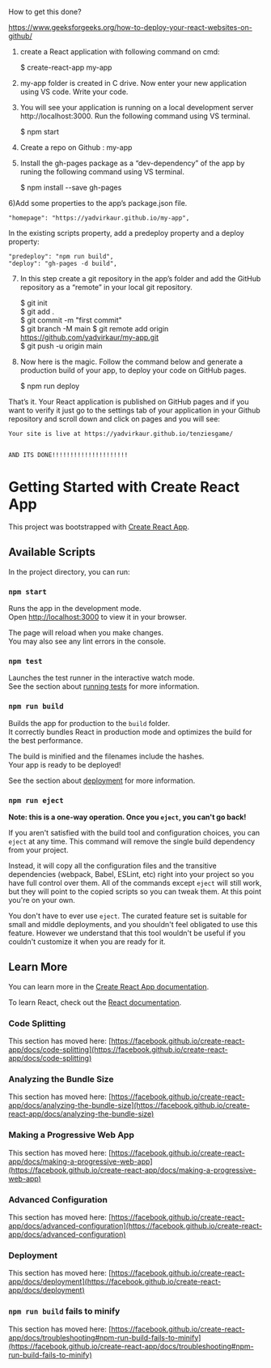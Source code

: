 How to get this done?

https://www.geeksforgeeks.org/how-to-deploy-your-react-websites-on-github/

1. create a React application with following command on cmd:

   $ create-react-app my-app

2. my-app folder is created in C drive. Now enter your new application using VS code. Write your code.

3. You will see your application is running on a local development server http://localhost:3000. Run the following command using VS terminal.

   $ npm start

4. Create a repo on Github : my-app

5. Install the gh-pages package as a “dev-dependency” of the app by runing the following command using VS terminal.

   $ npm install --save gh-pages

6)Add some properties to the app’s package.json file.

    "homepage": "https://yadvirkaur.github.io/my-app",

In the existing scripts property, add a predeploy property and a deploy property:

    "predeploy": "npm run build",
    "deploy": "gh-pages -d build",

7. In this step create a git repository in the app’s folder and add the GitHub repository as a “remote” in your local git repository.

   $ git init  
   $ git add .  
   $ git commit -m "first commit"  
   $ git branch -M main
   $ git remote add origin https://github.com/yadvirkaur/my-app.git  
   $ git push -u origin main

8. Now here is the magic. Follow the command below and generate a production build of your app, to deploy your code on GitHub pages.

   $ npm run deploy

That’s it. Your React application is published on GitHub pages and if you want to verify it just go to the settings tab of your application in your Github repository and scroll down and click on pages and you will see:

    Your site is live at https://yadvirkaur.github.io/tenziesgame/


    AND ITS DONE!!!!!!!!!!!!!!!!!!!!!

# Getting Started with Create React App

This project was bootstrapped with [Create React App](https://github.com/facebook/create-react-app).

## Available Scripts

In the project directory, you can run:

### `npm start`

Runs the app in the development mode.\
Open [http://localhost:3000](http://localhost:3000) to view it in your browser.

The page will reload when you make changes.\
You may also see any lint errors in the console.

### `npm test`

Launches the test runner in the interactive watch mode.\
See the section about [running tests](https://facebook.github.io/create-react-app/docs/running-tests) for more information.

### `npm run build`

Builds the app for production to the `build` folder.\
It correctly bundles React in production mode and optimizes the build for the best performance.

The build is minified and the filenames include the hashes.\
Your app is ready to be deployed!

See the section about [deployment](https://facebook.github.io/create-react-app/docs/deployment) for more information.

### `npm run eject`

**Note: this is a one-way operation. Once you `eject`, you can't go back!**

If you aren't satisfied with the build tool and configuration choices, you can `eject` at any time. This command will remove the single build dependency from your project.

Instead, it will copy all the configuration files and the transitive dependencies (webpack, Babel, ESLint, etc) right into your project so you have full control over them. All of the commands except `eject` will still work, but they will point to the copied scripts so you can tweak them. At this point you're on your own.

You don't have to ever use `eject`. The curated feature set is suitable for small and middle deployments, and you shouldn't feel obligated to use this feature. However we understand that this tool wouldn't be useful if you couldn't customize it when you are ready for it.

## Learn More

You can learn more in the [Create React App documentation](https://facebook.github.io/create-react-app/docs/getting-started).

To learn React, check out the [React documentation](https://reactjs.org/).

### Code Splitting

This section has moved here: [https://facebook.github.io/create-react-app/docs/code-splitting](https://facebook.github.io/create-react-app/docs/code-splitting)

### Analyzing the Bundle Size

This section has moved here: [https://facebook.github.io/create-react-app/docs/analyzing-the-bundle-size](https://facebook.github.io/create-react-app/docs/analyzing-the-bundle-size)

### Making a Progressive Web App

This section has moved here: [https://facebook.github.io/create-react-app/docs/making-a-progressive-web-app](https://facebook.github.io/create-react-app/docs/making-a-progressive-web-app)

### Advanced Configuration

This section has moved here: [https://facebook.github.io/create-react-app/docs/advanced-configuration](https://facebook.github.io/create-react-app/docs/advanced-configuration)

### Deployment

This section has moved here: [https://facebook.github.io/create-react-app/docs/deployment](https://facebook.github.io/create-react-app/docs/deployment)

### `npm run build` fails to minify

This section has moved here: [https://facebook.github.io/create-react-app/docs/troubleshooting#npm-run-build-fails-to-minify](https://facebook.github.io/create-react-app/docs/troubleshooting#npm-run-build-fails-to-minify)
